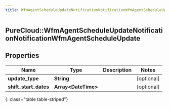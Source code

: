```yaml
---
title: WfmAgentScheduleUpdateNotificationNotificationWfmAgentScheduleUpdate
---
```

## PureCloud::WfmAgentScheduleUpdateNotificationNotificationWfmAgentScheduleUpdate

## Properties

|Name | Type | Description | Notes|
|------------ | ------------- | ------------- | -------------|
| **update_type** | **String** |  | [optional] |
| **shift_start_dates** | **Array&lt;DateTime&gt;** |  | [optional] |
{: class="table table-striped"}


